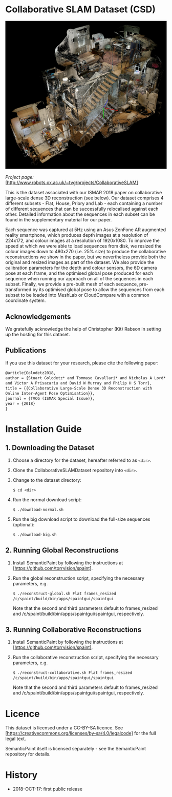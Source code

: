 # Collaborative SLAM Dataset (CSD)

![teaser](teaser.png)

*Project page:* [http://www.robots.ox.ac.uk/~tvg/projects/CollaborativeSLAM]

This is the dataset associated with our ISMAR 2018 paper on collaborative large-scale dense 3D reconstruction (see below). Our dataset comprises 4 different subsets - Flat, House, Priory and Lab - each containing a number of different sequences that can be successfully relocalised against each other. Detailed information about the sequences in each subset can be found in the supplementary material for our paper.

Each sequence was captured at 5Hz using an Asus ZenFone AR augmented reality smartphone, which produces depth images at a resolution of 224x172, and colour images at a resolution of 1920x1080. To improve the speed at which we were able to load sequences from disk, we resized the colour images down to 480x270 (i.e. 25% size) to produce the collaborative reconstructions we show in the paper, but we nevertheless provide both the original and resized images as part of the dataset. We also provide the calibration parameters for the depth and colour sensors, the 6D camera pose at each frame, and the optimised global pose produced for each sequence when running our approach on all of the sequences in each subset. Finally, we provide a pre-built mesh of each sequence, pre-transformed by its optimised global pose to allow the sequences from each subset to be loaded into MeshLab or CloudCompare with a common coordinate system.

## Acknowledgements

We gratefully acknowledge the help of Christopher (Kit) Rabson in setting up the hosting for this dataset.

## Publications

If you use this dataset for your research, please cite the following paper:
```
@article{Golodetz2018,
author = {Stuart Golodetz* and Tommaso Cavallari* and Nicholas A Lord* and Victor A Prisacariu and David W Murray and Philip H S Torr},
title = {{Collaborative Large-Scale Dense 3D Reconstruction with Online Inter-Agent Pose Optimisation}},
journal = {TVCG (ISMAR Special Issue)},
year = {2018}
}
```

# Installation Guide

## 1. Downloading the Dataset

1. Choose a directory for the dataset, hereafter referred to as `<dir>`.

2. Clone the CollaborativeSLAMDataset repository into `<dir>`.

3. Change to the dataset directory:

   ```
   $ cd <dir>
   ```

4. Run the normal download script:

   ```
   $ ./download-normal.sh
   ```

5. Run the big download script to download the full-size sequences (optional):

   ```
   $ ./download-big.sh
   ```

## 2. Running Global Reconstructions

1. Install SemanticPaint by following the instructions at [https://github.com/torrvision/spaint].

2. Run the global reconstruction script, specifying the necessary parameters, e.g.

   ```
   $ ./reconstruct-global.sh Flat frames_resized /c/spaint/build/bin/apps/spaintgui/spaintgui
   ```

   Note that the second and third parameters default to frames_resized and /c/spaint/build/bin/apps/spaintgui/spaintgui, respectively.

## 3. Running Collaborative Reconstructions

1. Install SemanticPaint by following the instructions at [https://github.com/torrvision/spaint].

2. Run the collaborative reconstruction script, specifying the necessary parameters, e.g.

   ```
   $ ./reconstruct-collaborative.sh Flat frames_resized /c/spaint/build/bin/apps/spaintgui/spaintgui
   ```

   Note that the second and third parameters default to frames_resized and /c/spaint/build/bin/apps/spaintgui/spaintgui, respectively.

# Licence

This dataset is licensed under a CC-BY-SA licence. See [https://creativecommons.org/licenses/by-sa/4.0/legalcode] for the full legal text.

SemanticPaint itself is licensed separately - see the SemanticPaint repository for details.

# History

* 2018-OCT-17: first public release